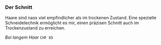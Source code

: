 ### Der Schnitt

Haare sind nass viel empfindlicher als im trockenen Zustand. Eine spezielle Schneidetechnik ermöglicht es mir, einen präzisen Schnitt auch im Trockenzustand zu erreichen.

_Bei langem Haar_
`CHF 85`